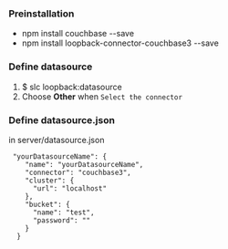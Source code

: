 ### Preinstallation
* npm install couchbase --save
* npm install loopback-connector-couchbase3 --save

### Define datasource
1. $ slc loopback:datasource
2. Choose **Other** when `Select the connector`

### Define datasource.json
in server/datasource.json

```
 "yourDatasourceName": {
    "name": "yourDatasourceName",
    "connector": "couchbase3",
    "cluster": {
      "url": "localhost"
    },
    "bucket": {
      "name": "test",
      "password": ""
    }
  }
```
